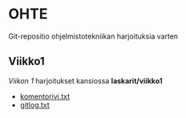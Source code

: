 # OHTE
Git-repositio ohjelmistotekniikan harjoituksia varten
## Viikko1
*Viikon 1* harjoitukset kansiossa **laskarit/viikko1**
- [komentorivi.txt](laskarit/viikko1/komentorivi.txt)
- [gitlog.txt](laskarit/viikko1/gitlog.txt)
